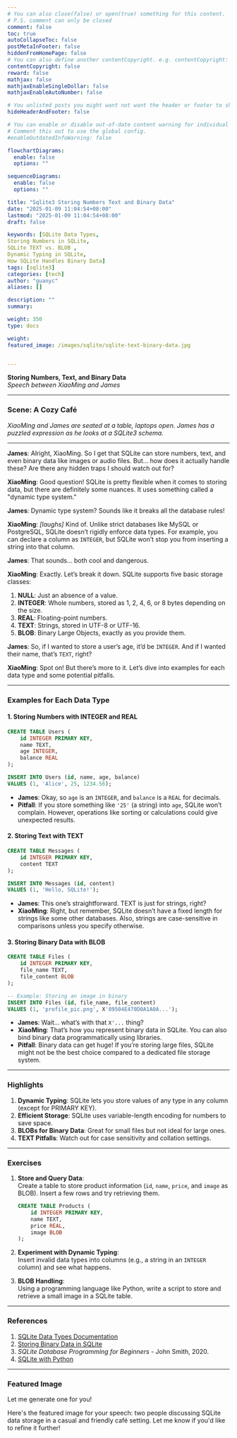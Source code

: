 ```yaml
---
# You can also close(false) or open(true) something for this content.
# P.S. comment can only be closed
comment: false
toc: true
autoCollapseToc: false
postMetaInFooter: false
hiddenFromHomePage: false
# You can also define another contentCopyright. e.g. contentCopyright: "This is another copyright."
contentCopyright: false
reward: false
mathjax: false
mathjaxEnableSingleDollar: false
mathjaxEnableAutoNumber: false

# You unlisted posts you might want not want the header or footer to show
hideHeaderAndFooter: false

# You can enable or disable out-of-date content warning for individual post.
# Comment this out to use the global config.
#enableOutdatedInfoWarning: false

flowchartDiagrams:
  enable: false
  options: ""

sequenceDiagrams:
  enable: false
  options: ""

title: "Sqlite3 Storing Numbers Text and Binary Data"
date: "2025-01-09 11:04:54+08:00"
lastmod: "2025-01-09 11:04:54+08:00"
draft: false

keywords: [SQLite Data Types,
Storing Numbers in SQLite,  
SQLite TEXT vs. BLOB , 
Dynamic Typing in SQLite,
How SQLite Handles Binary Data]
tags: [sqlite3]
categories: [tech]
author: "guanyc"
aliases: []

description: ""
summary:

weight: 350
type: docs

weight:
featured_image: /images/sqlite/sqlite-text-binary-data.jpg


---
```


**Storing Numbers, Text, and Binary Data**  
*Speech between XiaoMing and James*  

---

### **Scene: A Cozy Café**  
*XiaoMing and James are seated at a table, laptops open. James has a puzzled expression as he looks at a SQLite3 schema.*  

---

**James**: Alright, XiaoMing. So I get that SQLite can store numbers, text, and even binary data like images or audio files. But… how does it actually handle these? Are there any hidden traps I should watch out for?  

**XiaoMing**: Good question! SQLite is pretty flexible when it comes to storing data, but there are definitely some nuances. It uses something called a "dynamic type system."  

**James**: Dynamic type system? Sounds like it breaks all the database rules!  

**XiaoMing**: *[laughs]* Kind of. Unlike strict databases like MySQL or PostgreSQL, SQLite doesn’t rigidly enforce data types. For example, you can declare a column as `INTEGER`, but SQLite won’t stop you from inserting a string into that column.  

**James**: That sounds… both cool and dangerous.  

**XiaoMing**: Exactly. Let’s break it down. SQLite supports five basic storage classes:  

1. **NULL**: Just an absence of a value.  
2. **INTEGER**: Whole numbers, stored as 1, 2, 4, 6, or 8 bytes depending on the size.  
3. **REAL**: Floating-point numbers.  
4. **TEXT**: Strings, stored in UTF-8 or UTF-16.  
5. **BLOB**: Binary Large Objects, exactly as you provide them.  

**James**: So, if I wanted to store a user’s age, it’d be `INTEGER`. And if I wanted their name, that’s `TEXT`, right?  

**XiaoMing**: Spot on! But there’s more to it. Let’s dive into examples for each data type and some potential pitfalls.

---

### **Examples for Each Data Type**

#### **1. Storing Numbers with INTEGER and REAL**  
```sql
CREATE TABLE Users (
    id INTEGER PRIMARY KEY,
    name TEXT,
    age INTEGER,
    balance REAL
);

INSERT INTO Users (id, name, age, balance)
VALUES (1, 'Alice', 25, 1234.56);
```
- **James**: Okay, so `age` is an `INTEGER`, and `balance` is a `REAL` for decimals.  
- **Pitfall**: If you store something like `'25'` (a string) into `age`, SQLite won’t complain. However, operations like sorting or calculations could give unexpected results.  

#### **2. Storing Text with TEXT**  
```sql
CREATE TABLE Messages (
    id INTEGER PRIMARY KEY,
    content TEXT
);

INSERT INTO Messages (id, content)
VALUES (1, 'Hello, SQLite!');
```
- **James**: This one’s straightforward. TEXT is just for strings, right?  
- **XiaoMing**: Right, but remember, SQLite doesn’t have a fixed length for strings like some other databases. Also, strings are case-sensitive in comparisons unless you specify otherwise.  

#### **3. Storing Binary Data with BLOB**  
```sql
CREATE TABLE Files (
    id INTEGER PRIMARY KEY,
    file_name TEXT,
    file_content BLOB
);

-- Example: Storing an image in binary
INSERT INTO Files (id, file_name, file_content)
VALUES (1, 'profile_pic.png', X'89504E470D0A1A0A...');
```
- **James**: Wait… what’s with that `X'...` thing?  
- **XiaoMing**: That’s how you represent binary data in SQLite. You can also bind binary data programmatically using libraries.  
- **Pitfall**: Binary data can get huge! If you’re storing large files, SQLite might not be the best choice compared to a dedicated file storage system.

---

### **Highlights**
1. **Dynamic Typing**: SQLite lets you store values of any type in any column (except for PRIMARY KEY).  
2. **Efficient Storage**: SQLite uses variable-length encoding for numbers to save space.  
3. **BLOBs for Binary Data**: Great for small files but not ideal for large ones.  
4. **TEXT Pitfalls**: Watch out for case sensitivity and collation settings.  

---

### **Exercises**  

1. **Store and Query Data**:  
   Create a table to store product information (`id`, `name`, `price`, and `image` as BLOB). Insert a few rows and try retrieving them.  
   ```sql
   CREATE TABLE Products (
       id INTEGER PRIMARY KEY,
       name TEXT,
       price REAL,
       image BLOB
   );
   ```

2. **Experiment with Dynamic Typing**:  
   Insert invalid data types into columns (e.g., a string in an `INTEGER` column) and see what happens.  

3. **BLOB Handling**:  
   Using a programming language like Python, write a script to store and retrieve a small image in a SQLite table.

---

### **References**
1. [SQLite Data Types Documentation](https://www.sqlite.org/datatype3.html)  
2. [Storing Binary Data in SQLite](https://www.sqlite.org/faq.html#q19)  
3. *SQLite Database Programming for Beginners* - John Smith, 2020.  
4. [SQLite with Python](https://docs.python.org/3/library/sqlite3.html)  



---

### **Featured Image**  
Let me generate one for you!

Here's the featured image for your speech: two people discussing SQLite data storage in a casual and friendly café setting. Let me know if you'd like to refine it further!